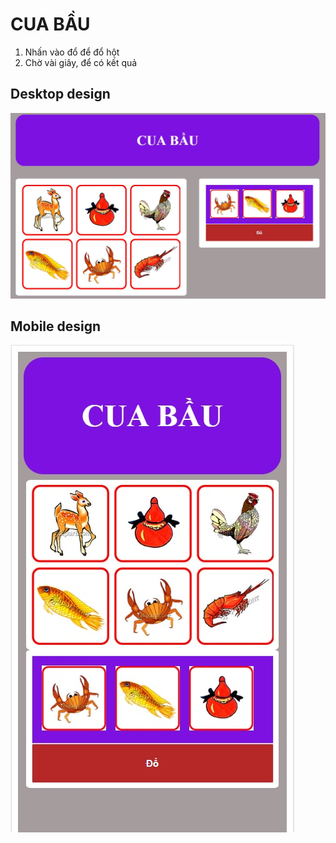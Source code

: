 # CUA BẦU

1. Nhấn vào đổ để đổ hột
2. Chờ vài giây, để có kết quả
## Desktop design
![alt](/design/desktop-design.jpg)
## Mobile design
![alt](/design/mobile-design.jpg)